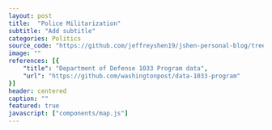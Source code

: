 ```yaml
---
layout: post
title:  "Police Militarization"
subtitle: "Add subtitle"
categories: Politics
source_code: "https://github.com/jeffreyshen19/jshen-personal-blog/tree/master/_code/police-militarization"
image: ""
references: [{
    "title": "Department of Defense 1033 Program data",
    "url": "https://github.com/washingtonpost/data-1033-program"
}]
header: centered
caption: ""
featured: true
javascript: ["components/map.js"]
---
```


<div class = "map" data-csv = "/data/police-militarization/1033-by-state.csv">
  <div class = "tooltip hidden"></div>
</div>
